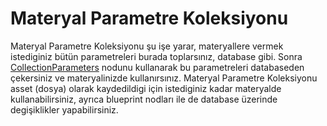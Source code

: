 # Materyal Parametre Koleksiyonu

Materyal Parametre Koleksiyonu şu işe yarar, materyallere vermek istediginiz bütün parametreleri burada toplarsınız, database gibi. Sonra [CollectionParameters](../../Editörler/Materyal%20Editörü/Nodlar#collectionparameters-) nodunu kullanarak bu parametreleri databaseden çekersiniz ve materyalinizde kullanırsınız. Materyal Parametre Koleksiyonu asset (dosya) olarak kaydedildigi için istediginiz kadar materyalde kullanabilirsiniz, ayrıca blueprint nodları ile de database üzerinde degişiklikler yapabilirsiniz.
